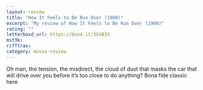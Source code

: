 ```yaml
---
layout: review
title: "How It Feels to Be Run Over (1900)"
excerpt: "My review of How It Feels to Be Run Over (1900)"
rating: ""
letterboxd_url: https://boxd.it/3XxB33
mst3k:
rifftrax:
category: movie-review
---
```


Oh man, the tension, the misdirect, the cloud of dust that masks the car that will drive over you before it’s too close to do anything? Bona fide classic here
